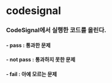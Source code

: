 # codesignal


### CodeSignal에서 실행한 코드를 올린다.

#### - pass : 통과한 문제
#### - not pass : 통과하지 못한 문제
#### - fail : 아예 모르는 문제
